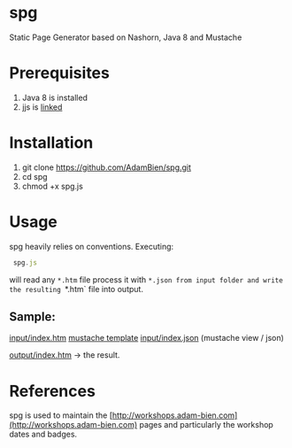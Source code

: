 spg
===

Static Page Generator based on Nashorn, Java 8 and Mustache

# Prerequisites
1. Java 8 is installed
2. jjs is [linked](http://download.java.net/jdk8/docs/technotes/guides/scripting/nashorn/shell.html)

# Installation

1. git clone https://github.com/AdamBien/spg.git
2. cd spg
3. chmod +x spg.js

# Usage

spg heavily relies on conventions. Executing:
```javascript
 spg.js
 ```
 will read any `*.htm` file process it with `*.json from input folder and write the resulting `*.htm` file into output.

 ## Sample:

 [input/index.htm](https://github.com/AdamBien/spg/blob/master/input/input.htm) [mustache template](http://mustache.github.io/mustache.5.html)
 [input/index.json](https://github.com/AdamBien/spg/blob/master/input/input.json) (mustache view / json)

 [output/index.htm](https://github.com/AdamBien/spg/blob/master/output/input.htm) -> the result.

 # References

 spg is used to maintain the [http://workshops.adam-bien.com](http://workshops.adam-bien.com) pages and particularly the
 workshop dates and badges.


